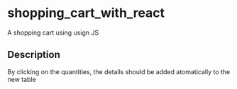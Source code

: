 # shopping_cart_with_react
A shopping cart using usign JS
## Description
By clicking on the quantities, the details should be added atomatically to the new table
